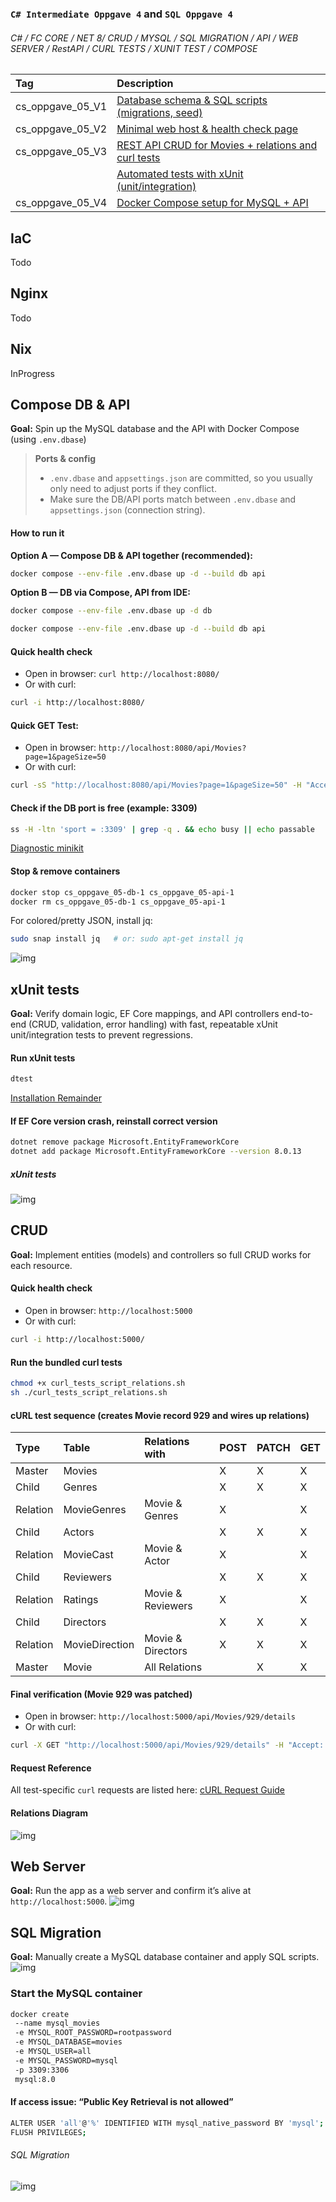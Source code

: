 ### `C# Intermediate Oppgave 4` and `SQL Oppgave 4`
###### C# / FC CORE / NET 8/ CRUD / MYSQL / SQL MIGRATION / API / WEB SERVER / RestAPI / CURL TESTS / XUNIT TEST / COMPOSE

| Tag              | Description                                                              |
|:-----------------|:-------------------------------------------------------------------------|
| cs_oppgave_05_V1 | [Database schema & SQL scripts (migrations, seed)](#sql-migration)       |
| cs_oppgave_05_V2 | [Minimal web host & health check page](#web-server)                      |
| cs_oppgave_05_V3 | [REST API CRUD for Movies + relations and curl tests](#crud)             |
|                  | [Automated tests with xUnit (unit/integration)](#xunit-tests)            |
| cs_oppgave_05_V4 | [Docker Compose setup for MySQL + API](#compose-db-&-api)                |

## IaC
Todo

## Nginx
Todo

## Nix
InProgress

## Compose DB & API
**Goal:** Spin up the MySQL database and the API with Docker Compose (using `.env.dbase`)

> **Ports & config**
> - `.env.dbase` and `appsettings.json` are committed, so you usually only need to adjust ports if they conflict.
> - Make sure the DB/API ports match between `.env.dbase` and `appsettings.json` (connection string).

#### How to run it
**Option A — Compose DB & API together (recommended):**
```sh
docker compose --env-file .env.dbase up -d --build db api
```
**Option B — DB via Compose, API from IDE:**
```sh
docker compose --env-file .env.dbase up -d db
```
```sh
docker compose --env-file .env.dbase up -d --build db api
```

#### Quick health check
- Open in browser: `curl http://localhost:8080/`
- Or with curl:
```sh
curl -i http://localhost:8080/
```

#### Quick GET Test:
- Open in browser: `http://localhost:8080/api/Movies?page=1&pageSize=50`
- Or with curl:
```sh
curl -sS "http://localhost:8080/api/Movies?page=1&pageSize=50" -H "Accept: application/json" | jq .
```

#### Check if the DB port is free (example: 3309)
```sh
ss -H -ltn 'sport = :3309' | grep -q . && echo busy || echo passable
```

[Diagnostic minikit](https://github.com/VoltG3/cs_oppgave_05/blob/master/_doc/diag_mkit.md)

#### Stop & remove containers
```sh 
docker stop cs_oppgave_05-db-1 cs_oppgave_05-api-1
docker rm cs_oppgave_05-db-1 cs_oppgave_05-api-1
```

For colored/pretty JSON, install jq:
```sh
sudo snap install jq   # or: sudo apt-get install jq
```
![img](https://github.com/VoltG3/cs_oppgave_05/blob/master/_doc/a_jq.png)

## xUnit tests
**Goal:** Verify domain logic, EF Core mappings, and API controllers end-to-end (CRUD, validation, error handling) with fast, repeatable xUnit unit/integration tests to prevent regressions.

#### Run xUnit tests
```sh
dtest
```

[Installation Remainder](https://github.com/VoltG3/cs_oppgave_05/blob/master/_doc/rem_xunit.md)

#### If EF Core version crash, reinstall correct version
```sh
dotnet remove package Microsoft.EntityFrameworkCore
dotnet add package Microsoft.EntityFrameworkCore --version 8.0.13
```
##### xUnit tests
![img](https://github.com/VoltG3/cs_oppgave_05/blob/master/_doc/a_xunit.png)

## CRUD
**Goal:** Implement entities (models) and controllers so full CRUD works for each resource.

#### Quick health check
- Open in browser: `http://localhost:5000`
- Or with curl:
```sh
curl -i http://localhost:5000/
```

#### Run the bundled curl tests
```sh
chmod +x curl_tests_script_relations.sh
sh ./curl_tests_script_relations.sh
```

#### cURL test sequence (creates Movie record 929 and wires up relations)
| Type     | Table          | Relations with    | POST | PATCH | GET | 
|:---------|:---------------|:------------------|:-----|:------|:----|
| Master   | Movies         |                   | X    | X     | X   |
| Child    | Genres         |                   | X    | X     | X   |
| Relation | MovieGenres    | Movie & Genres    | X    |       | X   |
| Child    | Actors         |                   | X    | X     | X   |
| Relation | MovieCast      | Movie & Actor     | X    |       | X   |
| Child    | Reviewers      |                   | X    | X     | X   |
| Relation | Ratings        | Movie & Reviewers | X    |       | X   |
| Child    | Directors      |                   | X    | X     | X   |
| Relation | MovieDirection | Movie & Directors | X    | X     | X   |
| Master   | Movie          | All Relations     |      | X     | X   |

#### Final verification (Movie 929 was patched)
- Open in browser: `http://localhost:5000/api/Movies/929/details`
- Or with curl:
```sh
curl -X GET "http://localhost:5000/api/Movies/929/details" -H "Accept: application/json"
```

#### Request Reference
All test-specific `curl` requests are listed here: [cURL Request Guide](https://github.com/VoltG3/cs_oppgave_05/blob/master/_doc/curl_tests.md)

#### Relations Diagram
![img](https://github.com/VoltG3/cs_oppgave_05/blob/master/_doc/a_migration.png)

## Web Server
**Goal:** Run the app as a web server and confirm it’s alive at `http://localhost:5000`.
![img](https://github.com/VoltG3/cs_oppgave_05/blob/master/_doc/a_web.png)

## SQL Migration
**Goal:** Manually create a MySQL database container and apply SQL scripts.
![img](https://github.com/VoltG3/cs_oppgave_05/blob/master/_doc/a_diagram.png)

### Start the MySQL container
```sh
docker create
 --name mysql_movies
 -e MYSQL_ROOT_PASSWORD=rootpassword
 -e MYSQL_DATABASE=movies
 -e MYSQL_USER=all
 -e MYSQL_PASSWORD=mysql
 -p 3309:3306
 mysql:8.0
```

#### If access issue: “Public Key Retrieval is not allowed”
```sh
ALTER USER 'all'@'%' IDENTIFIED WITH mysql_native_password BY 'mysql';
FLUSH PRIVILEGES;
```

###### SQL Migration
![img](https://github.com/VoltG3/cs_oppgave_05/blob/master/_doc/a_diagram.png)
